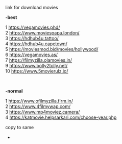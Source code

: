 link for download movies 

**-best**

1 https://vegamovies.phd/
<br>
2 https://www.moviespapa.london/
<br>
3 https://hdhub4u.tattoo/
<br>
4 https://hdhub4u.capetown/
<br>
5 https://moviesmod.bid/movies/hollywood/
<br>
6 https://vegamovies.as/
<br>
7 https://filmyzilla.olamovies.in/
<br>
9 https://www.bolly2tolly.net/
<br>
10 https://www.5movierulz.io/




<br>

**-normal**

1 https://www.ofilmyzilla.firm.in/
<br>
2 https://www.4filmywap.com/
<br>
3 https://www.mp4moviez.camera/
<br>
4 https://katmovie.helpsarkari.com/choose-year.php









copy to same

+ 
